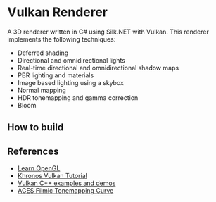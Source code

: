 # Vulkan Renderer

A 3D renderer written in C# using Silk.NET with Vulkan. This renderer implements the following techniques:
- Deferred shading
- Directional and omnidirectional lights
- Real-time directional and omnidirectional shadow maps
- PBR lighting and materials
- Image based lighting using a skybox
- Normal mapping
- HDR tonemapping and gamma correction
- Bloom

## How to build

## References
- [Learn OpenGL](https://learnopengl.com)
- [Khronos Vulkan Tutorial](https://docs.vulkan.org/tutorial/latest/00_Introduction.html)
- [Vulkan C++ examples and demos](https://github.com/SaschaWillems/Vulkan)
- [ACES Filmic Tonemapping Curve](https://knarkowicz.wordpress.com/2016/01/06/aces-filmic-tone-mapping-curve/)
